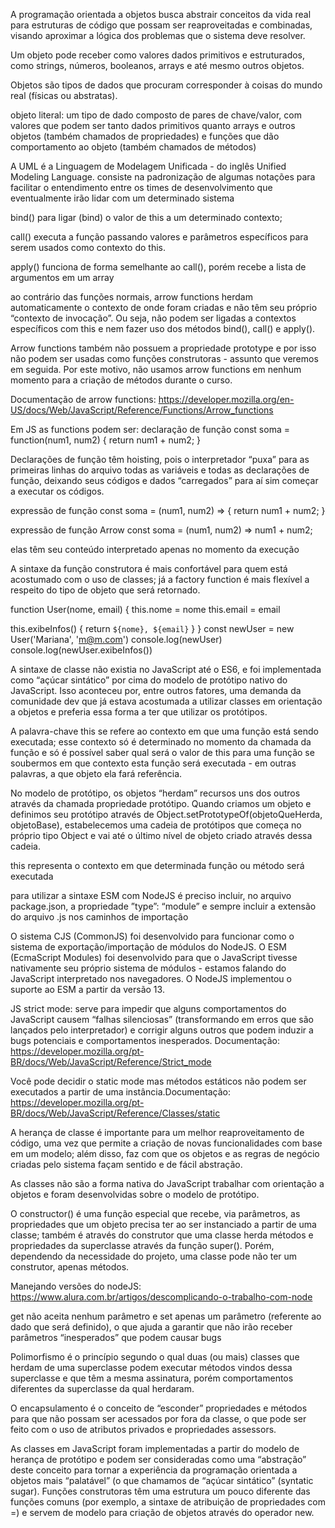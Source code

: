 A programação orientada a objetos busca abstrair conceitos da vida real para estruturas de código que possam ser reaproveitadas e combinadas, visando aproximar a lógica dos problemas que o sistema deve resolver.

Um objeto pode receber como valores dados primitivos e estruturados, como strings, números, booleanos, arrays e até mesmo outros objetos.

Objetos são tipos de dados que procuram corresponder à coisas do mundo real (físicas ou abstratas).

objeto literal: um tipo de dado composto de pares de chave/valor, com valores que podem ser tanto dados primitivos quanto arrays e outros objetos (também chamados de propriedades) e funções que dão comportamento ao objeto (também chamados de métodos)

A UML é a Linguagem de Modelagem Unificada - do inglês Unified Modeling Language. consiste na padronização de algumas notações para facilitar o entendimento entre os times de desenvolvimento que eventualmente irão lidar com um determinado sistema

bind() para ligar (bind) o valor de this a um determinado contexto;

call() executa a função passando valores e parâmetros específicos para serem usados como contexto do this.

apply() funciona de forma semelhante ao call(), porém recebe a lista de argumentos em um array

ao contrário das funções normais, arrow functions herdam automaticamente o contexto de onde foram criadas e não têm seu próprio “contexto de invocação”. Ou seja, não podem ser ligadas a contextos específicos com this e nem fazer uso dos métodos bind(), call() e apply().

Arrow functions também não possuem a propriedade prototype e por isso não podem ser usadas como funções construtoras - assunto que veremos em seguida. Por este motivo, não usamos arrow functions em nenhum momento para a criação de métodos durante o curso.

Documentação de arrow functions: https://developer.mozilla.org/en-US/docs/Web/JavaScript/Reference/Functions/Arrow_functions

Em JS as functions podem ser:
declaração de função
const soma = function(num1, num2) {
 return num1 + num2;
}

Declarações de função têm hoisting, pois o interpretador “puxa” para as primeiras linhas do arquivo todas as variáveis e todas as declarações de função, deixando seus códigos e dados “carregados” para aí sim começar a executar os códigos. 

expressão de função
const soma = (num1, num2) => {
 return num1 + num2;
}


expressão de função Arrow
const soma = (num1, num2) => num1 + num2;


elas têm seu conteúdo interpretado apenas no momento da execução


A sintaxe da função construtora é mais confortável para quem está acostumado com o uso de classes; já a factory function é mais flexível a respeito do tipo de objeto que será retornado.

function User(nome, email) {
 this.nome = nome
 this.email = email

 this.exibeInfos() {
   return `${nome}, ${email}`
 }
}
const newUser = new User('Mariana', 'm@m.com')
console.log(newUser)
console.log(newUser.exibeInfos())

A sintaxe de classe não existia no JavaScript até o ES6, e foi implementada como “açúcar sintático” por cima do modelo de protótipo nativo do JavaScript. Isso aconteceu por, entre outros fatores, uma demanda da comunidade dev que já estava acostumada a utilizar classes em orientação a objetos e preferia essa forma a ter que utilizar os protótipos.

A palavra-chave this se refere ao contexto em que uma função está sendo executada; esse contexto só é determinado no momento da chamada da função e só é possível saber qual será o valor de this para uma função se soubermos em que contexto esta função será executada - em outras palavras, a que objeto ela fará referência.

No modelo de protótipo, os objetos “herdam” recursos uns dos outros através da chamada propriedade protótipo. Quando criamos um objeto e definimos seu protótipo através de Object.setPrototypeOf(objetoQueHerda, objetoBase), estabelecemos uma cadeia de protótipos que começa no próprio tipo Object e vai até o último nível de objeto criado através dessa cadeia.

this representa o contexto em que determinada função ou método será executada

para utilizar a sintaxe ESM com NodeJS é preciso incluir, no arquivo package.json, a propriedade ”type”: “module” e sempre incluir a extensão do arquivo .js nos caminhos de importação

O sistema CJS (CommonJS) foi desenvolvido para funcionar como o sistema de exportação/importação de módulos do NodeJS.
O ESM (EcmaScript Modules) foi desenvolvido para que o JavaScript tivesse nativamente seu próprio sistema de módulos - estamos falando do JavaScript interpretado nos navegadores.
O NodeJS implementou o suporte ao ESM a partir da versão 13.

JS strict mode: serve para impedir que alguns comportamentos do JavaScript causem “falhas silenciosas” (transformando em erros que são lançados pelo interpretador) e corrigir alguns outros que podem induzir a bugs potenciais e comportamentos inesperados. Documentação: https://developer.mozilla.org/pt-BR/docs/Web/JavaScript/Reference/Strict_mode

Você pode decidir o static mode mas métodos estáticos não podem ser executados a partir de uma instância.Documentação: https://developer.mozilla.org/pt-BR/docs/Web/JavaScript/Reference/Classes/static

A herança de classe é importante para um melhor reaproveitamento de código, uma vez que permite a criação de novas funcionalidades com base em um modelo; além disso, faz com que os objetos e as regras de negócio criadas pelo sistema façam sentido e de fácil abstração.

As classes não são a forma nativa do JavaScript trabalhar com orientação a objetos e foram desenvolvidas sobre o modelo de protótipo.

O constructor() é uma função especial que recebe, via parâmetros, as propriedades que um objeto precisa ter ao ser instanciado a partir de uma classe; também é através do construtor que uma classe herda métodos e propriedades da superclasse através da função super(). Porém, dependendo da necessidade do projeto, uma classe pode não ter um construtor, apenas métodos.

Manejando versões do nodeJS: https://www.alura.com.br/artigos/descomplicando-o-trabalho-com-node

get não aceita nenhum parâmetro e set apenas um parâmetro (referente ao dado que será definido), o que ajuda a garantir que não irão receber parâmetros “inesperados” que podem causar bugs

Polimorfismo é o princípio segundo o qual duas (ou mais) classes que herdam de uma superclasse podem executar métodos vindos dessa superclasse e que têm a mesma assinatura, porém comportamentos diferentes da superclasse da qual herdaram.

O encapsulamento é o conceito de “esconder” propriedades e métodos para que não possam ser acessados por fora da classe, o que pode ser feito com o uso de atributos privados e propriedades assessors.

As classes em JavaScript foram implementadas a partir do modelo de herança de protótipo e podem ser consideradas como uma “abstração” deste conceito para tornar a experiência da programação orientada a objetos mais “palatável” (o que chamamos de “açúcar sintático” (syntatic sugar).
Funções construtoras têm uma estrutura um pouco diferente das funções comuns (por exemplo, a sintaxe de atribuição de propriedades com =) e servem de modelo para criação de objetos através do operador new.